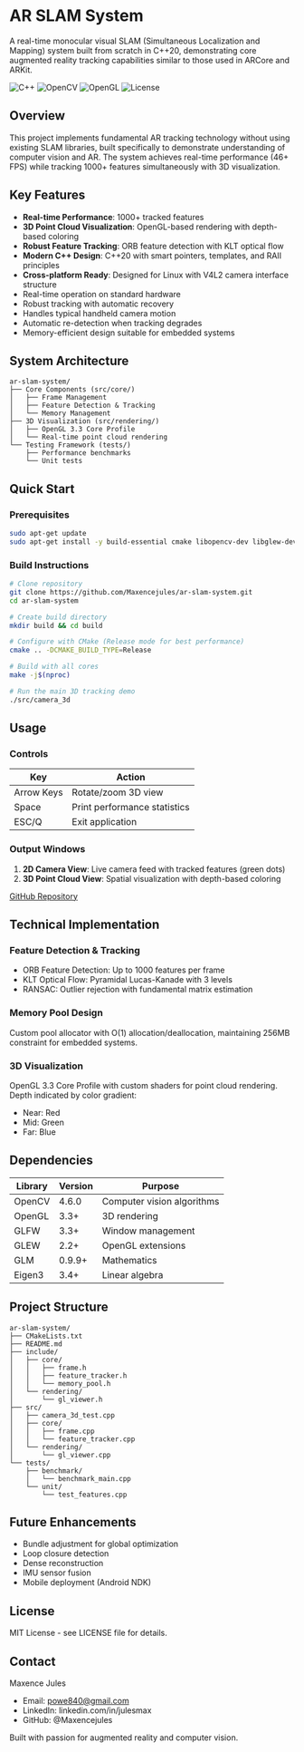 # AR SLAM System 
 
A real-time monocular visual SLAM (Simultaneous Localization and Mapping) system built 
from scratch in C++20, demonstrating core augmented reality tracking capabilities similar 
to those used in ARCore and ARKit. 
 
![C++](https://img.shields.io/badge/C%2B%2B-20-blue.svg) 
![OpenCV](https://img.shields.io/badge/OpenCV-4.6.0-green.svg) 
![OpenGL](https://img.shields.io/badge/OpenGL-3.3-red.svg) 
![License](https://img.shields.io/badge/license-MIT-purple.svg) 
 
## Overview 
 
This project implements fundamental AR tracking technology without using existing SLAM 
libraries, built specifically to demonstrate understanding of computer vision and AR. The system achieves real-time 
performance (46+ FPS) while tracking 1000+ features simultaneously with 3D visualization. 
 
## Key Features 
 
- **Real-time Performance**: 1000+ tracked features 
- **3D Point Cloud Visualization**: OpenGL-based rendering with depth-based coloring 
- **Robust Feature Tracking**: ORB feature detection with KLT optical flow
- **Modern C++ Design**: C++20 with smart pointers, templates, and RAII principles
- **Cross-platform Ready**: Designed for Linux with V4L2 camera interface structure  
- Real-time operation on standard hardware
- Robust tracking with automatic recovery
- Handles typical handheld camera motion
- Automatic re-detection when tracking degrades
- Memory-efficient design suitable for embedded systems

 
## System Architecture 
```
ar-slam-system/ 
├── Core Components (src/core/) 
│   ├── Frame Management 
│   ├── Feature Detection & Tracking 
│   └── Memory Management 
├── 3D Visualization (src/rendering/) 
│   ├── OpenGL 3.3 Core Profile 
│   └── Real-time point cloud rendering 
└── Testing Framework (tests/) 
    ├── Performance benchmarks 
    └── Unit tests 
```
 
## Quick Start 
 
### Prerequisites 
```bash
sudo apt-get update 
sudo apt-get install -y build-essential cmake libopencv-dev libglew-dev libglfw3-dev libglm-dev libeigen3-dev 
```
 
### Build Instructions 
```bash
# Clone repository 
git clone https://github.com/Maxencejules/ar-slam-system.git 
cd ar-slam-system 

# Create build directory 
mkdir build && cd build 

# Configure with CMake (Release mode for best performance) 
cmake .. -DCMAKE_BUILD_TYPE=Release 

# Build with all cores 
make -j$(nproc) 

# Run the main 3D tracking demo 
./src/camera_3d 
```
 
## Usage 
 
### Controls 
| Key | Action |
|-----|--------|
| Arrow Keys | Rotate/zoom 3D view |
| Space | Print performance statistics |
| ESC/Q | Exit application |
 
### Output Windows 
1. **2D Camera View**: Live camera feed with tracked features (green dots) 
2. **3D Point Cloud View**: Spatial visualization with depth-based coloring 
 
[GitHub Repository](https://github.com/Maxencejules/ar-slam-system)
 
## Technical Implementation 
 
### Feature Detection & Tracking 
- ORB Feature Detection: Up to 1000 features per frame 
- KLT Optical Flow: Pyramidal Lucas-Kanade with 3 levels 
- RANSAC: Outlier rejection with fundamental matrix estimation 
 
### Memory Pool Design 
Custom pool allocator with O(1) allocation/deallocation, maintaining 256MB constraint for 
embedded systems. 
 
### 3D Visualization 
OpenGL 3.3 Core Profile with custom shaders for point cloud rendering. Depth indicated 
by color gradient: 
- Near: Red 
- Mid: Green 
- Far: Blue 
 
## Dependencies 
 
| Library | Version | Purpose |
|---------|---------|---------|
| OpenCV  | 4.6.0   | Computer vision algorithms |
| OpenGL  | 3.3+    | 3D rendering |
| GLFW    | 3.3+    | Window management |
| GLEW    | 2.2+    | OpenGL extensions |
| GLM     | 0.9.9+  | Mathematics |
| Eigen3  | 3.4+    | Linear algebra |
 
## Project Structure 
```
ar-slam-system/ 
├── CMakeLists.txt 
├── README.md 
├── include/ 
│   ├── core/ 
│   │   ├── frame.h 
│   │   ├── feature_tracker.h 
│   │   └── memory_pool.h 
│   └── rendering/ 
│       └── gl_viewer.h 
├── src/ 
│   ├── camera_3d_test.cpp 
│   ├── core/ 
│   │   ├── frame.cpp 
│   │   └── feature_tracker.cpp 
│   └── rendering/ 
│       └── gl_viewer.cpp 
└── tests/ 
    ├── benchmark/ 
    │   └── benchmark_main.cpp 
    └── unit/ 
        └── test_features.cpp 
```
 
## Future Enhancements 
- Bundle adjustment for global optimization 
- Loop closure detection 
- Dense reconstruction 
- IMU sensor fusion 
- Mobile deployment (Android NDK) 
 
## License 
MIT License - see LICENSE file for details. 
 
## Contact 
Maxence Jules  
- Email: powe840@gmail.com  
- LinkedIn: linkedin.com/in/julesmax  
- GitHub: @Maxencejules  
 
Built with passion for augmented reality and computer vision.
